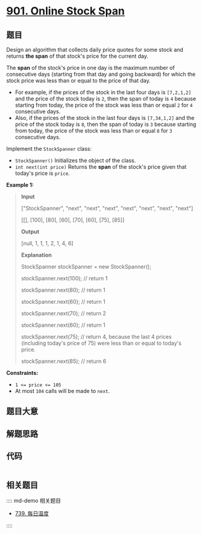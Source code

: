 # [901. Online Stock Span](https://leetcode.com/problems/online-stock-span)

## 题目

Design an algorithm that collects daily price quotes for some stock and
returns **the span** of that stock's price for the current day.

The **span** of the stock's price in one day is the maximum number of
consecutive days (starting from that day and going backward) for which the
stock price was less than or equal to the price of that day.

  * For example, if the prices of the stock in the last four days is `[7,2,1,2]` and the price of the stock today is `2`, then the span of today is `4` because starting from today, the price of the stock was less than or equal `2` for `4` consecutive days.
  * Also, if the prices of the stock in the last four days is `[7,34,1,2]` and the price of the stock today is `8`, then the span of today is `3` because starting from today, the price of the stock was less than or equal `8` for `3` consecutive days.

Implement the `StockSpanner` class:

  * `StockSpanner()` Initializes the object of the class.
  * `int next(int price)` Returns the **span** of the stock's price given that today's price is `price`.



**Example 1:**

> 
> 
> 
> 
> 
> **Input**
> 
> ["StockSpanner", "next", "next", "next", "next", "next", "next", "next"]
> 
> [[], [100], [80], [60], [70], [60], [75], [85]]
> 
> **Output**
> 
> [null, 1, 1, 1, 2, 1, 4, 6]
> 
> 
> 
> **Explanation**
> 
> StockSpanner stockSpanner = new StockSpanner();
> 
> stockSpanner.next(100); // return 1
> 
> stockSpanner.next(80);  // return 1
> 
> stockSpanner.next(60);  // return 1
> 
> stockSpanner.next(70);  // return 2
> 
> stockSpanner.next(60);  // return 1
> 
> stockSpanner.next(75);  // return 4, because the last 4 prices (including today's price of 75) were less than or equal to today's price.
> 
> stockSpanner.next(85);  // return 6

**Constraints:**

  * `1 <= price <= 105`
  * At most `104` calls will be made to `next`.


## 题目大意

## 解题思路

## 代码

```javascript

```

## 相关题目

:::: md-demo 相关题目
- [739. 每日温度](./0739.md)

::::
